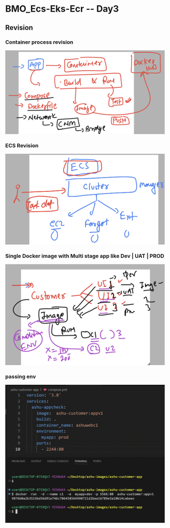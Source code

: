 # BMO_Ecs-Eks-Ecr -- Day3

## Revision 
### Container process revision 

<img src="images/crev.png">

### ECS Revision 

<img src="images/ecsrev.png">

### Single Docker image with Multi stage app like Dev | UAT | PROD 

<img src="images/multi.png">

### passing env 

<img src="images/appenv.png">


